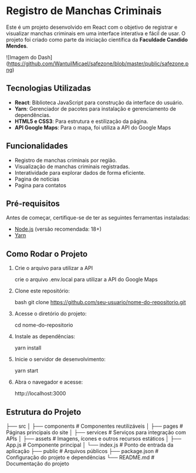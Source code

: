 # Registro de Manchas Criminais

Este é um projeto desenvolvido em React com o objetivo de registrar e visualizar manchas criminais em uma interface interativa e fácil de usar. O projeto foi criado como parte da iniciação científica da **Faculdade Candido Mendes**.

![Imagem do Dash] (https://github.com/WantuilMicael/safezone/blob/master/public/safezone.png)

## Tecnologias Utilizadas

- **React**: Biblioteca JavaScript para construção da interface do usuário.
- **Yarn**: Gerenciador de pacotes para instalação e gerenciamento de dependências.
- **HTML5 e CSS3**: Para estrutura e estilização da página.
- **API Google Maps**: Para o mapa, foi utiliza a API do Google Maps

## Funcionalidades

- Registro de manchas criminais por região.
- Visualização de manchas criminais registradas.
- Interatividade para explorar dados de forma eficiente.
- Pagina de noticias
- Pagina para contatos

## Pré-requisitos

Antes de começar, certifique-se de ter as seguintes ferramentas instaladas:

- [Node.js](https://nodejs.org/) (versão recomendada: 18+)
- [Yarn](https://yarnpkg.com/)

## Como Rodar o Projeto

1. Crie o arquivo para utilizar a API

    crie o arquivo .env.local para utilizar a API do Google Maps

2. Clone este repositório:

    bash git clone https://github.com/seu-usuario/nome-do-repositorio.git

3. Acesse o diretório do projeto:

    cd nome-do-repositorio

4. Instale as dependências:

    yarn install

5. Inicie o servidor de desenvolvimento:

    yarn start

6. Abra o navegador e acesse:

   http://localhost:3000

## Estrutura do Projeto

├── src
│   ├── components   # Componentes reutilizáveis
│   ├── pages        # Páginas principais do site
│   ├── services     # Serviços para integração com APIs
│   ├── assets       # Imagens, ícones e outros recursos estáticos
│   ├── App.js       # Componente principal
│   └── index.js     # Ponto de entrada da aplicação
├── public           # Arquivos públicos
├── package.json     # Configuração do projeto e dependências
└── README.md        # Documentação do projeto